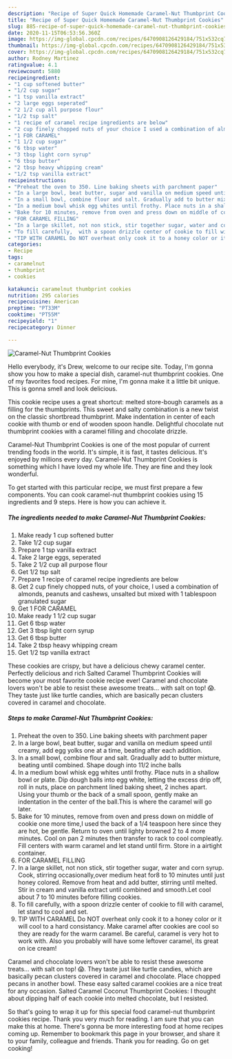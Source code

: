 ```yaml
---
description: "Recipe of Super Quick Homemade Caramel-Nut Thumbprint Cookies"
title: "Recipe of Super Quick Homemade Caramel-Nut Thumbprint Cookies"
slug: 885-recipe-of-super-quick-homemade-caramel-nut-thumbprint-cookies
date: 2020-11-15T06:53:56.360Z
image: https://img-global.cpcdn.com/recipes/6470908126429184/751x532cq70/caramel-nut-thumbprint-cookies-recipe-main-photo.jpg
thumbnail: https://img-global.cpcdn.com/recipes/6470908126429184/751x532cq70/caramel-nut-thumbprint-cookies-recipe-main-photo.jpg
cover: https://img-global.cpcdn.com/recipes/6470908126429184/751x532cq70/caramel-nut-thumbprint-cookies-recipe-main-photo.jpg
author: Rodney Martinez
ratingvalue: 4.1
reviewcount: 5880
recipeingredient:
- "1 cup softened butter"
- "1/2 cup sugar"
- "1 tsp vanilla extract"
- "2 large eggs seperated"
- "2 1/2 cup all purpose flour"
- "1/2 tsp salt"
- "1 recipe of caramel recipe ingredients are below"
- "2 cup finely chopped nuts of your choice I used a combination of almonds peanuts and cashews unsalted but mixed with 1 tablespoon granulated sugar"
- "1 FOR CARAMEL"
- "1 1/2 cup sugar"
- "6 tbsp water"
- "3 tbsp light corn syrup"
- "6 tbsp butter"
- "2 tbsp heavy whipping cream"
- "1/2 tsp vanilla extract"
recipeinstructions:
- "Preheat the oven to 350. Line baking sheets with parchment paper"
- "In a large bowl, beat butter, sugar and vanilla on medium speed until creamy, add egg yolks one at a time, beating after each addition."
- "In a small bowl, combine flour and salt. Gradually add to butter mixture, beating until combined. Shape dough into 11/2 inche balls"
- "In a medium bowl whisk egg whites until frothy. Place nuts in a shallow bowl or plate. Dip dough balls into egg white, letting the excess drip off, roll in nuts, place  on parchment lined baking sheet, 2 inches apart. Using your thumb or the back of a small spoon, gently make an indentation in the center of the ball.This is where the caramel will go later."
- "Bake for 10 minutes, remove from oven and press down on middle of cookie one more time,I used the back of a 1/4 teaspoon here since they are hot, be gentle. Return to oven until lighty browned 2 to 4 more minutes. Cool on pan 2 minutes then transfer to rack to cool compleatly. Fill centers with warm caramel and let stand until firm. Store in a airtight container."
- "FOR CARAMEL FILLING"
- "In a large skillet, not non stick, stir together sugar, water and corn syrup. Cook, stirring occasionally,over medium heat for8 to 10 minutes until just honey colored. Remove from heat and add butter, stirring until melted. Stir in cream and vanilla extract until combined and smooth.Let cool about 7 to 10 minutes before filling cookies."
- "To fill carefully,  with a spoon drizzle center of cookie to fill with caramel, let stand to cool and set."
- "TIP WITH CARAMEL Do NOT overheat only cook it to a honey color or it will cool to a hard consistancy. Make caramel after cookies are cool so they are ready for the warm caramel. Be careful, caramel is very hot to work with. Also you probably will have some leftover caramel, its great on ice cream!"
categories:
- Recipe
tags:
- caramelnut
- thumbprint
- cookies

katakunci: caramelnut thumbprint cookies 
nutrition: 295 calories
recipecuisine: American
preptime: "PT33M"
cooktime: "PT55M"
recipeyield: "1"
recipecategory: Dinner

---
```



![Caramel-Nut Thumbprint Cookies](https://img-global.cpcdn.com/recipes/6470908126429184/751x532cq70/caramel-nut-thumbprint-cookies-recipe-main-photo.jpg)

Hello everybody, it's Drew, welcome to our recipe site. Today, I'm gonna show you how to make a special dish, caramel-nut thumbprint cookies. One of my favorites food recipes. For mine, I'm gonna make it a little bit unique. This is gonna smell and look delicious.

This cookie recipe uses a great shortcut: melted store-bough caramels as a filling for the thumbprints. This sweet and salty combination is a new twist on the classic shortbread thumbprint. Make indentation in center of each cookie with thumb or end of wooden spoon handle. Delightful chocolate nut thumbprint cookies with a caramel filling and chocolate drizzle.

Caramel-Nut Thumbprint Cookies is one of the most popular of current trending foods in the world. It's simple, it is fast, it tastes delicious. It's enjoyed by millions every day. Caramel-Nut Thumbprint Cookies is something which I have loved my whole life. They are fine and they look wonderful.


To get started with this particular recipe, we must first prepare a few components. You can cook caramel-nut thumbprint cookies using 15 ingredients and 9 steps. Here is how you can achieve it.

<!--inarticleads1-->

##### The ingredients needed to make Caramel-Nut Thumbprint Cookies:

1. Make ready 1 cup softened butter
1. Take 1/2 cup sugar
1. Prepare 1 tsp vanilla extract
1. Take 2 large eggs, seperated
1. Take 2 1/2 cup all purpose flour
1. Get 1/2 tsp salt
1. Prepare 1 recipe of caramel recipe ingredients are below
1. Get 2 cup finely chopped nuts, of your choice, I used a combination of almonds, peanuts and cashews, unsalted but mixed with 1 tablespoon granulated sugar
1. Get 1 FOR CARAMEL
1. Make ready 1 1/2 cup sugar
1. Get 6 tbsp water
1. Get 3 tbsp light corn syrup
1. Get 6 tbsp butter
1. Take 2 tbsp heavy whipping cream
1. Get 1/2 tsp vanilla extract


These cookies are crispy, but have a delicious chewy caramel center. Perfectly delicious and rich Salted Caramel Thumbprint Cookies will become your most favorite cookie recipe ever! Caramel and chocolate lovers won&#39;t be able to resist these awesome treats… with salt on top! 😱. They taste just like turtle candies, which are basically pecan clusters covered in caramel and chocolate. 

<!--inarticleads2-->

##### Steps to make Caramel-Nut Thumbprint Cookies:

1. Preheat the oven to 350. Line baking sheets with parchment paper
1. In a large bowl, beat butter, sugar and vanilla on medium speed until creamy, add egg yolks one at a time, beating after each addition.
1. In a small bowl, combine flour and salt. Gradually add to butter mixture, beating until combined. Shape dough into 11/2 inche balls
1. In a medium bowl whisk egg whites until frothy. Place nuts in a shallow bowl or plate. Dip dough balls into egg white, letting the excess drip off, roll in nuts, place  on parchment lined baking sheet, 2 inches apart. Using your thumb or the back of a small spoon, gently make an indentation in the center of the ball.This is where the caramel will go later.
1. Bake for 10 minutes, remove from oven and press down on middle of cookie one more time,I used the back of a 1/4 teaspoon here since they are hot, be gentle. Return to oven until lighty browned 2 to 4 more minutes. Cool on pan 2 minutes then transfer to rack to cool compleatly. Fill centers with warm caramel and let stand until firm. Store in a airtight container.
1. FOR CARAMEL FILLING
1. In a large skillet, not non stick, stir together sugar, water and corn syrup. Cook, stirring occasionally,over medium heat for8 to 10 minutes until just honey colored. Remove from heat and add butter, stirring until melted. Stir in cream and vanilla extract until combined and smooth.Let cool about 7 to 10 minutes before filling cookies.
1. To fill carefully,  with a spoon drizzle center of cookie to fill with caramel, let stand to cool and set.
1. TIP WITH CARAMEL Do NOT overheat only cook it to a honey color or it will cool to a hard consistancy. Make caramel after cookies are cool so they are ready for the warm caramel. Be careful, caramel is very hot to work with. Also you probably will have some leftover caramel, its great on ice cream!


Caramel and chocolate lovers won&#39;t be able to resist these awesome treats… with salt on top! 😱. They taste just like turtle candies, which are basically pecan clusters covered in caramel and chocolate. Place chopped pecans in another bowl. These easy salted caramel cookies are a nice treat for any occasion. Salted Caramel Coconut Thumbprint Cookies: I thought about dipping half of each cookie into melted chocolate, but I resisted. 

So that's going to wrap it up for this special food caramel-nut thumbprint cookies recipe. Thank you very much for reading. I am sure that you can make this at home. There's gonna be more interesting food at home recipes coming up. Remember to bookmark this page in your browser, and share it to your family, colleague and friends. Thank you for reading. Go on get cooking!
